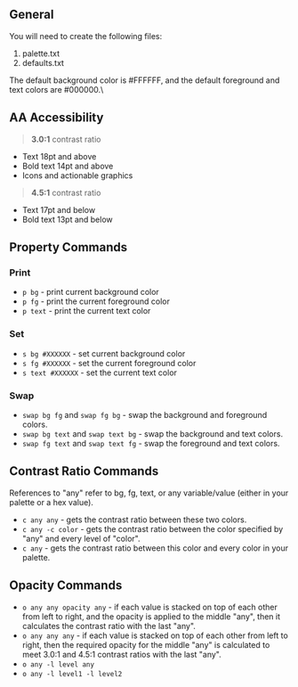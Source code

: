 ## General
You will need to create the following files:
1. palette.txt
2. defaults.txt 

The default background color is #FFFFFF, and the default foreground and text colors are #000000.\

## AA Accessibility
> <b>3.0:1</b> contrast ratio
* Text 18pt and above
* Bold text 14pt and above
* Icons and actionable graphics

> <b>4.5:1</b> contrast ratio
* Text 17pt and below
* Bold text 13pt and below


## Property Commands

### Print
* `p bg` - print current background color
* `p fg` - print the current foreground color
* `p text` - print the current text color

### Set
* `s bg #XXXXXX` - set current background color
* `s fg #XXXXXX` - set the current foreground color
* `s text #XXXXXX` - set the current text color

### Swap
* `swap bg fg` and `swap fg bg` - swap the background and foreground colors.
* `swap bg text` and `swap text bg` - swap the background and text colors.
* `swap fg text` and `swap text fg` - swap the foreground and text colors.

## Contrast Ratio Commands
References to "any" refer to bg, fg, text, or any variable/value (either in your palette or a hex value).
* `c any any` - gets the contrast ratio between these two colors.
* `c any -c color` - gets the contrast ratio between the color specified by "any" and every level of "color". 
* `c any` - gets the contrast ratio between this color and every color in your palette. 

## Opacity Commands
* `o any any opacity any` - if each value is stacked on top of each other from left to right, and the opacity is applied to the middle "any", then it calculates the contrast ratio with the last "any". 
* `o any any any` - if each value is stacked on top of each other from left to right, then the required opacity for the middle "any" is calculated to meet 3.0:1 and 4.5:1 contrast ratios with the last "any".
* `o any -l level any`
* `o any -l level1 -l level2`
